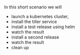 In this short scenario we will
- launch a kubernetes cluster,
- install the tiller service
- install a test release using helm
- watch the result
- install a second release
- watch the result
- clean up

